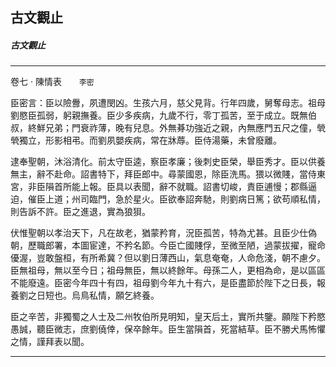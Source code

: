 

## 古文觀止

##### 古文觀止

* * *

卷七 ‧ 陳情表　　`李密`

臣密言：臣以險釁，夙遭閔凶。生孩六月，慈父見背。行年四歲，舅奪母志。祖母劉愍臣孤弱，躬親撫養。臣少多疾病，九歲不行，零丁孤苦，至于成立。既無伯叔，終鮮兄弟；門衰祚薄，晚有兒息。外無朞功強近之親，內無應門五尺之僮，煢煢獨立，形影相弔。而劉夙嬰疾病，常在牀蓐。臣侍湯藥，未曾廢離。

逮奉聖朝，沐浴清化。前太守臣逵，察臣孝廉；後刺史臣榮，舉臣秀才。臣以供養無主，辭不赴命。詔書特下，拜臣郎中。尋蒙國恩，除臣洗馬。猥以微賤，當侍東宮，非臣隕首所能上報。臣具以表聞，辭不就職。詔書切峻，責臣逋慢；郡縣逼迫，催臣上道；州司臨門，急於星火。臣欲奉詔奔馳，則劉病日篤；欲苟順私情，則告訴不許。臣之進退，實為狼狽。

伏惟聖朝以孝治天下，凡在故老，猶蒙矜育，況臣孤苦，特為尤甚。且臣少仕偽朝，歷職郎署，本圖宦達，不矜名節。今臣亡國賤俘，至微至陋，過蒙拔擢，寵命優渥，豈敢盤桓，有所希冀？但以劉日薄西山，氣息奄奄，人命危淺，朝不慮夕。臣無祖母，無以至今日；祖母無臣，無以終餘年。母孫二人，更相為命，是以區區不能廢遠。臣密今年四十有四，祖母劉今年九十有六，是臣盡節於陛下之日長，報養劉之日短也。烏鳥私情，願乞終養。

臣之辛苦，非獨蜀之人士及二州牧伯所見明知，皇天后土，實所共鑒。願陛下矜愍愚誠，聽臣微志，庶劉僥倖，保卒餘年。臣生當隕首，死當結草。臣不勝犬馬怖懼之情，謹拜表以聞。

* * *

